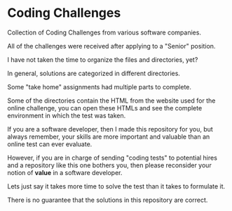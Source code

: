 # Coding Challenges

Collection of Coding Challenges from various software companies.

All of the challenges were received after applying to a "Senior" position.

I have not taken the time to organize the files and directories, yet?

In general, solutions are categorized in different directories.

Some "take home" assignments had multiple parts to complete.

Some of the directories contain the HTML from the website used for the online challenge,
you can open these HTMLs and see the complete environment in which the test was taken.

If you are a software developer, then I made this repository for you, but always remember, 
your skills are more important and valuable than an online test
can ever evaluate.

However, if you are in charge of sending "coding tests" to potential hires and a repository like
this one bothers you, then please reconsider your notion of **value** in a software developer.

Lets just say it takes more time to solve the test than it takes to formulate it.

There is no guarantee that the solutions in this repository are correct.
